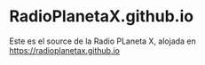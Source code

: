 # RadioPlanetaX.github.io

Este es el source de la Radio PLaneta X, alojada en https://radioplanetax.github.io
